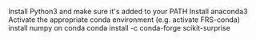 Install Python3 and make sure it's added to your PATH
Install anaconda3
Activate the appropriate conda environment (e.g. activate FRS-conda)
install numpy on conda
conda install -c conda-forge scikit-surprise
